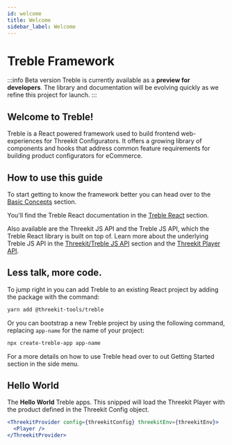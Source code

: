 ```yaml
---
id: welcome
title: Welcome
sidebar_label: Welcome
---
```


# Treble Framework

:::info Beta version
Treble is currently available as a **preview for developers**. The library and documentation will be evolving quickly as we refine this project for launch.
:::

## Welcome to Treble!

Treble is a React powered framework used to build frontend web-experiences for Threekit Configurators. It offers a growing library of components and hooks that address common feature requirements for building product configurators for eCommerce.

## How to use this guide

To start getting to know the framework better you can head over to the [Basic Concepts](basic-concepts) section.

You'll find the Treble React documentation in the [Treble React](treble-react-overview) section.

Also available are the Threekit JS API and the Treble JS API, which the Treble React library is built on top of. Learn more about the underlying Treble JS API in the [Threekit/Treble JS API](treble-js-overview) section and the [Threekit Player API](https://community.threekit.com/hc/en-us/articles/4406068592539-Player-API-Client-side).

## Less talk, more code.

To jump right in you can add Treble to an existing React project by adding the package with the command:

```bash
yarn add @threekit-tools/treble
```

Or you can bootstrap a new Treble project by using the following command, replacing `app-name` for the name of your project:

```bash
npx create-treble-app app-name
```

For a more details on how to use Treble head over to out Getting Started section in the side menu.

## Hello World

The **Hello World** Treble apps. This snipped will load the Threekit Player with the product defined in the Threekit Config object.

```jsx live
<ThreekitProvider config={threekitConfig} threekitEnv={threekitEnv}>
  <Player />
</ThreekitProvider>
```
